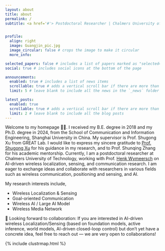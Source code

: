 ```yaml
---
layout: about
title: about
permalink: /
subtitle: <a href='#'> Postdoctoral Researcher | Chalmers University of Technology


profile:
  align: right
  image: Guangjin_pic.jpg
  image_circular: false # crops the image to make it circular
  more_info: 

selected_papers: false # includes a list of papers marked as "selected={true}"
social: true # includes social icons at the bottom of the page

announcements:
  enabled: true # includes a list of news items
  scrollable: true # adds a vertical scroll bar if there are more than 3 news items
  limit: 5 # leave blank to include all the news in the `_news` folder

latest_posts:
  enabled: true
  scrollable: true # adds a vertical scroll bar if there are more than 3 new posts items
  limit: 2 # leave blank to include all the blog posts
---
```


Welcome to my homepage 🎉🎉. I received my B.E. degree in 2018 and my Ph.D. degree in 2024, from the School of Communication and Information Engineering, Shanghai University in China. My supervisor is Prof. Shugong Xu from GREAT Lab. I would like to express my sincere gratitude to [Prof. Shugong Xu](https://scholar.xjtlu.edu.cn/en/persons/ShugongXu) for his guidance in my research, and to Prof. Shunqing Zhang for his academic mentorship. Currently, I am a postdoctoral researcher at Chalmers University of Technology, working with Prof. [Henk Wymeersch](https://sites.google.com/site/hwymeers/) on AI-driven wireless localization, sensing, and communication research. I am eager to exchange ideas and collaborate with researchers in various fields such as wireless communication, positioning and sensing, and AI. 

My research interests include,
- Wireless Localization & Sensing
- Goal-oriented Communication
- Wireless AI / Large AI Model
- Wireless Media Network

🤝 Looking forward to collaboration: If you are interested in AI-driven wireless Localization/Sensing (based on foundation models, active inference, world models, AI-driven closed-loop control) but don’t yet have a concrete idea, feel free to reach out — we are very open to collaborations!

<!-- You can find my curated paper list for wireless large AI models here: [Wireless-LAM](https://github.com/guangjinpan/Wireless-Large-Model) (continuously updated). -->


{% include clustrmap.html %}


<!-- Write your biography here. Tell the world about yourself. Link to your favorite [subreddit](http://reddit.com). You can put a picture in, too. The code is already in, just name your picture `prof_pic.jpg` and put it in the `img/` folder.-->

<!-- Put your address / P.O. box / other info right below your picture. You can also disable any of these elements by editing `profile` property of the YAML header of your `_pages/about.md`. Edit `_bibliography/papers.bib` and Jekyll will render your [publications page](/al-folio/publications/) automatically.-->

<!-- Link to your social media connections, too. This theme is set up to use [Font Awesome icons](https://fontawesome.com/) and [Academicons](https://jpswalsh.github.io/academicons/), like the ones below. Add your Facebook, Twitter, LinkedIn, Google Scholar, or just disable all of them.-->
